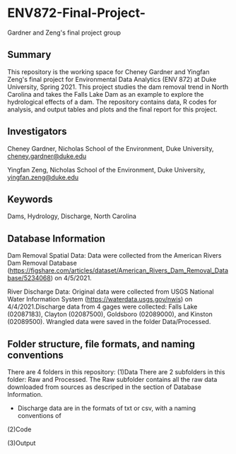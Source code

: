 # ENV872-Final-Project-
Gardner and Zeng's final project group

## Summary
This repository is the working space for Cheney Gardner and Yingfan Zeng's final project for Environmental Data Analytics (ENV 872) at Duke University, Spring 2021. This project studies the dam removal trend in North Carolina and takes the Falls Lake Dam as an example to explore the hydrological effects of a dam. The repository contains data, R codes for analysis, and output tables and plots and the final report for this project. 

## Investigators
Cheney Gardner, Nicholas School of the Environment, Duke University, cheney.gardner@duke.edu

Yingfan Zeng, Nicholas School of the Environment, Duke University, yingfan.zeng@duke.edu

## Keywords
Dams, Hydrology, Discharge, North Carolina

## Database Information
Dam Removal Spatial Data:
Data were collected from the American Rivers Dam Removal Database (https://figshare.com/articles/dataset/American_Rivers_Dam_Removal_Database/5234068) on 4/5/2021. 

River Discharge Data:
Original data were collected from USGS National Water Information System (https://waterdata.usgs.gov/nwis) on 4/4/2021.Discharge data from 4 gages were collected: Falls Lake (02087183), Clayton (02087500), Goldsboro (02089000), and Kinston (02089500). Wrangled data were saved in the folder Data/Processed. 

## Folder structure, file formats, and naming conventions 
There are 4 folders in this repository:
(1)Data
There are 2 subfolders in this folder: Raw and Processed. The Raw subfolder contains all the raw data downloaded from sources as descriped in the section of Database Information. 
- Discharge data are in the formats of txt or csv, with a naming conventions of 

(2)Code

(3)Output


